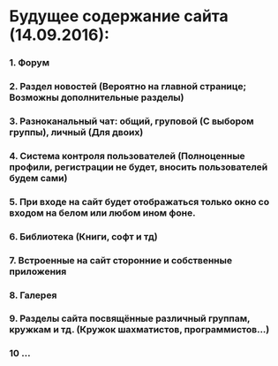 # Будущее содержание сайта (14.09.2016):
### 1. Форум
### 2. Раздел новостей (Вероятно на главной странице; Возможны дополнительные разделы)
### 3. Разноканальный чат: общий, груповой (С выбором группы), личный (Для двоих)
### 4. Система контроля пользователей (Полноценные профили, регистрации не будет, вносить пользователей будем сами)
### 5. При входе на сайт будет отображаться только окно со входом на белом или любом ином фоне.
### 6. Библиотека (Книги, софт и тд)
### 7. Встроенные на сайт сторонние и собственные приложения
### 8. Галерея
### 9. Разделы сайта посвящённые различный группам, кружкам и тд. (Кружок шахматистов, программистов...)
### 10 ...
